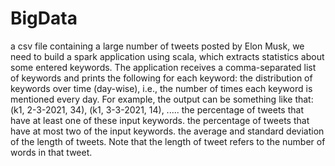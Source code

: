 # BigData
 a csv file containing a large number of tweets posted by Elon Musk, we need to build a spark application using scala, which extracts statistics about some entered keywords.  The application receives a comma-separated list of keywords and prints the following for each keyword:  the distribution of keywords over time (day-wise), i.e., the number of times each keyword is mentioned every day. For example, the output can be something like that: (k1, 2-3-2021, 34), (k1, 3-3-2021, 14), ..... the percentage of tweets that have at least one of these input keywords. the percentage of tweets that have at most two of the input keywords. the average and standard deviation of the length of tweets. Note that the length of tweet refers to the number of words in that tweet.
